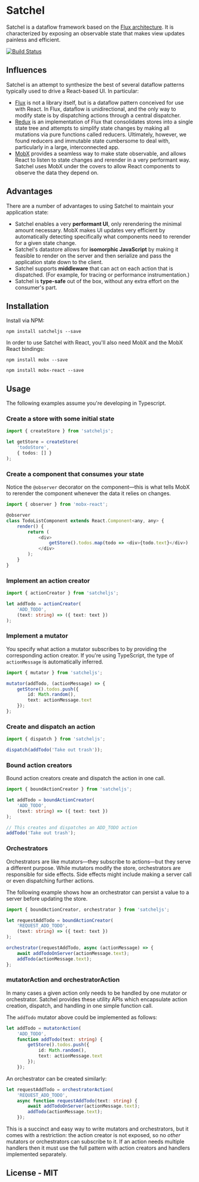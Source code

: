 # Satchel

Satchel is a dataflow framework based on the [Flux architecture](http://facebook.github.io/react/blog/2014/05/06/flux.html).  It is characterized by exposing an observable state that makes view updates painless and efficient.

[![Build Status](https://travis-ci.org/Microsoft/satcheljs.svg?branch=master)](https://travis-ci.org/Microsoft/satcheljs)

## Influences

Satchel is an attempt to synthesize the best of several dataflow patterns typically used to drive a React-based UI.  In particular:

* [Flux](http://facebook.github.io/react/blog/2014/05/06/flux.html) is not a library itself, but is a dataflow pattern conceived for use with React.  In Flux, dataflow is unidirectional, and the only way to modify state is by dispatching actions through a central dispatcher.
* [Redux](http://redux.js.org/index.html) is an implementation of Flux that consolidates stores into a single state tree and attempts to simplify state changes by making all mutations via pure functions called reducers.  Ultimately, however, we found reducers and immutable state cumbersome to deal with, particularly in a large, interconnected app.
* [MobX](http://mobxjs.github.io/mobx/index.html) provides a seamless way to make state observable, and allows React to listen to state changes and rerender in a very performant way.  Satchel uses MobX under the covers to allow React components to observe the data they depend on.

## Advantages

There are a number of advantages to using Satchel to maintain your application state:

* Satchel enables a very **performant UI**, only rerendering the minimal amount necessary.  MobX makes UI updates very efficient by automatically detecting specifically what components need to rerender for a given state change.
* Satchel's datastore allows for **isomorphic JavaScript** by making it feasible to render on the server and then serialize and pass the application state down to the client.
* Satchel supports **middleware** that can act on each action that is dispatched.  (For example, for tracing or performance instrumentation.)
* Satchel is **type-safe** out of the box, without any extra effort on the consumer's part.

## Installation

Install via NPM:

`npm install satcheljs --save`

In order to use Satchel with React, you'll also need MobX and the MobX React bindings:

`npm install mobx --save`

`npm install mobx-react --save`

## Usage

The following examples assume you're developing in Typescript.

### Create a store with some initial state

```typescript
import { createStore } from 'satcheljs';

let getStore = createStore(
    'todoStore',
    { todos: [] }
);
```

### Create a component that consumes your state

Notice the `@observer` decorator on the component—this is what tells MobX to rerender the component whenever the data it relies on changes.

```javascript
import { observer } from 'mobx-react';

@observer
class TodoListComponent extends React.Component<any, any> {
    render() {
        return (
            <div>
                getStore().todos.map(todo => <div>{todo.text}</div>)
            </div>
        );
    }
}
```

### Implement an action creator

```typescript
import { actionCreator } from 'satcheljs';

let addTodo = actionCreator(
    'ADD_TODO',
    (text: string) => ({ text: text })
);
```

### Implement a mutator

You specify what action a mutator subscribes to by providing the corresponding action creator.
If you're using TypeScript, the type of `actionMessage` is automatically inferred.

```typescript
import { mutator } from 'satcheljs';

mutator(addTodo, (actionMessage) => {
    getStore().todos.push({
        id: Math.random(),
        text: actionMessage.text
    });
};
```

### Create and dispatch an action

```typescript
import { dispatch } from 'satcheljs';

dispatch(addTodo('Take out trash'));
```

### Bound action creators

Bound action creators create and dispatch the action in one call.

```typescript
import { boundActionCreator } from 'satcheljs';

let addTodo = boundActionCreator(
    'ADD_TODO',
    (text: string) => ({ text: text })
);

// This creates and dispatches an ADD_TODO action
addTodo('Take out trash');
```

### Orchestrators

Orchestrators are like mutators—they subscribe to actions—but they serve a different purpose.
While mutators modify the store, orchestrators are responsible for side effects.
Side effects might include making a server call or even dispatching further actions.

The following example shows how an orchestrator can persist a value to a server before updating the store.

```typescript
import { boundActionCreator, orchestrator } from 'satcheljs';

let requestAddTodo = boundActionCreator(
    'REQUEST_ADD_TODO',
    (text: string) => ({ text: text })
);

orchestrator(requestAddTodo, async (actionMessage) => {
    await addTodoOnServer(actionMessage.text);
    addTodo(actionMessage.text);
};
```

### mutatorAction and orchestratorAction

In many cases a given action only needs to be handled by one mutator or orchestrator.
Satchel provides these utility APIs which encapsulate action creation, dispatch, and handling in one simple function call.

The `addTodo` mutator above could be implemented as follows:

```typescript
let addTodo = mutatorAction(
    'ADD_TODO',
    function addTodo(text: string) {
        getStore().todos.push({
            id: Math.random(),
            text: actionMessage.text
        });
    });
```

An orchestrator can be created similarly:

```typescript
let requestAddTodo = orchestratorAction(
    'REQUEST_ADD_TODO',
    async function requestAddTodo(text: string) {
        await addTodoOnServer(actionMessage.text);
        addTodo(actionMessage.text);
    });
```

This is a succinct and easy way to write mutators and orchestrators, but it comes with a restriction:
the action creator is not exposed, so no *other* mutators or orchestrators can subscribe to it.
If an action needs multiple handlers then it must use the full pattern with action creators and handlers implemented separately.

## License - MIT
